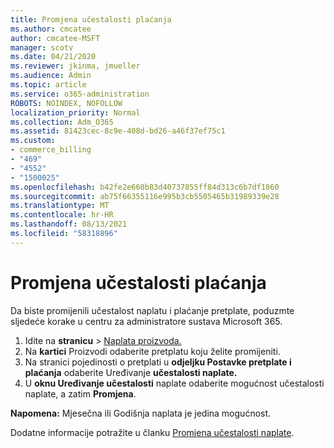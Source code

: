 ```yaml
---
title: Promjena učestalosti plaćanja
ms.author: cmcatee
author: cmcatee-MSFT
manager: scotv
ms.date: 04/21/2020
ms.reviewer: jkinma, jmueller
ms.audience: Admin
ms.topic: article
ms.service: o365-administration
ROBOTS: NOINDEX, NOFOLLOW
localization_priority: Normal
ms.collection: Adm_O365
ms.assetid: 81423cec-8c9e-408d-bd26-a46f37ef75c1
ms.custom:
- commerce_billing
- "469"
- "4552"
- "1500025"
ms.openlocfilehash: b42fe2e660b83d40737855ff84d313c6b7df1860
ms.sourcegitcommit: ab75f66355116e995b3cb5505465b31989339e28
ms.translationtype: MT
ms.contentlocale: hr-HR
ms.lasthandoff: 08/13/2021
ms.locfileid: "58318896"
---
```

# <a name="change-how-often-you-pay"></a>Promjena učestalosti plaćanja

Da biste promijenili učestalost naplatu i plaćanje pretplate, poduzmte sljedeće korake u centru za administratore sustava Microsoft 365.

1. Idite na **stranicu**  >  [Naplata proizvoda.](https://go.microsoft.com/fwlink/p/?linkid=842054)
2. Na **kartici** Proizvodi odaberite pretplatu koju želite promijeniti.
3. Na stranici pojedinosti o pretplati u **odjeljku Postavke pretplate i plaćanja** odaberite Uređivanje **učestalosti naplate.**
4. U **oknu Uređivanje učestalosti** naplate odaberite mogućnost učestalosti naplate, a zatim **Promjena**.

**Napomena:** Mjesečna ili Godišnja naplata je jedina mogućnost.

Dodatne informacije potražite u članku [Promjena učestalosti naplate](https://docs.microsoft.com/microsoft-365/commerce/billing-and-payments/change-payment-frequency).